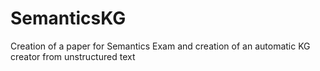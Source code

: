 # SemanticsKG
Creation of a paper for Semantics Exam and creation of an automatic KG creator from unstructured text
